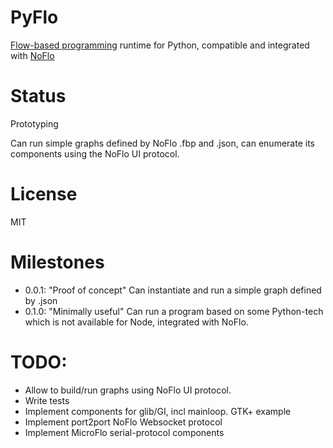 PyFlo
======
[Flow-based programming]() runtime for Python, compatible and integrated with [NoFlo](http://noflojs.org)

Status
=======
Prototyping

Can run simple graphs defined by NoFlo .fbp and .json,
can enumerate its components using the NoFlo UI protocol.

License
=======
MIT

Milestones
==========
* 0.0.1: "Proof of concept" Can instantiate and run a simple graph defined by .json
* 0.1.0: "Minimally useful" Can run a program based on some Python-tech which is not available for Node, integrated with NoFlo.

TODO:
======
* Allow to build/run graphs using NoFlo UI protocol.
* Write tests
* Implement components for glib/GI, incl mainloop. GTK+ example
* Implement port2port NoFlo Websocket protocol
* Implement MicroFlo serial-protocol components

